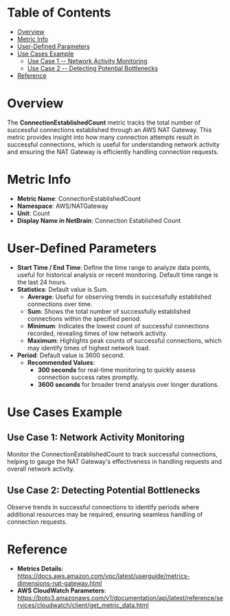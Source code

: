 # Table of Contents
- [Overview](#overview)
- [Metric Info](#metric-info)
- [User-Defined Parameters](#user-defined-parameters)
- [Use Cases Example](#example)
    - [Use Case 1 -- Network Activity Monitoring](#example-1) 
    - [Use Case 2 -- Detecting Potential Bottlenecks](#example-2)
- [Reference](#reference)

# Overview <a name="overview"></a>
The <b>ConnectionEstablishedCount</b> metric tracks the total number of successful connections established through an AWS NAT Gateway. This metric provides insight into how many connection attempts result in successful connections, which is useful for understanding network activity and ensuring the NAT Gateway is efficiently handling connection requests.


# Metric Info <a name="metric-info"></a>
* <b>Metric Name</b>: ConnectionEstablishedCount
* <b>Namespace</b>: AWS/NATGateway
* <b>Unit</b>: Count
* <b>Display Name in NetBrain</b>: Connection Established Count

# User-Defined Parameters <a name="user-defined-parameters"></a>
* <b>Start Time / End Time</b>: Define the time range to analyze data points, useful for historical analysis or recent monitoring. Default time range is the last 24 hours.
* <b>Statistics</b>: Default value is Sum.
  * <b>Average</b>: Useful for observing trends in successfully established connections over time.
  * <b>Sum</b>: Shows the total number of successfully established connections within the specified period.
  * <b>Minimum</b>: Indicates the lowest count of successful connections recorded, revealing times of low network activity.
  * <b>Maximum</b>: Highlights peak counts of successful connections, which may identify times of highest network load.
* <b>Period</b>: Default value is 3600 second.
  * <b>Recommended Values</b>:
    * <b>300 seconds</b> for real-time monitoring to quickly assess connection success rates promptly.
    * <b>3600 seconds</b> for broader trend analysis over longer durations.

# Use Cases Example <a name="example"></a>
## Use Case 1: Network Activity Monitoring <a name="example-1"></a>
Monitor the ConnectionEstablishedCount to track successful connections, helping to gauge the NAT Gateway's effectiveness in handling requests and overall network activity.

## Use Case 2: Detecting Potential Bottlenecks <a name="example-2"></a>
Observe trends in successful connections to identify periods where additional resources may be required, ensuring seamless handling of connection requests.


# Reference <a name="reference"></a>
* <b>Metrics Details</b>: https://docs.aws.amazon.com/vpc/latest/userguide/metrics-dimensions-nat-gateway.html
* <b>AWS CloudWatch Parameters</b>: https://boto3.amazonaws.com/v1/documentation/api/latest/reference/services/cloudwatch/client/get_metric_data.html